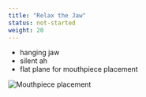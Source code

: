 ```yaml
---
title: "Relax the Jaw"
status: not-started
weight: 20
---
```

- hanging jaw
- silent ah
- flat plane for mouthpiece placement

![Mouthpiece placement](./image.jpeg)
